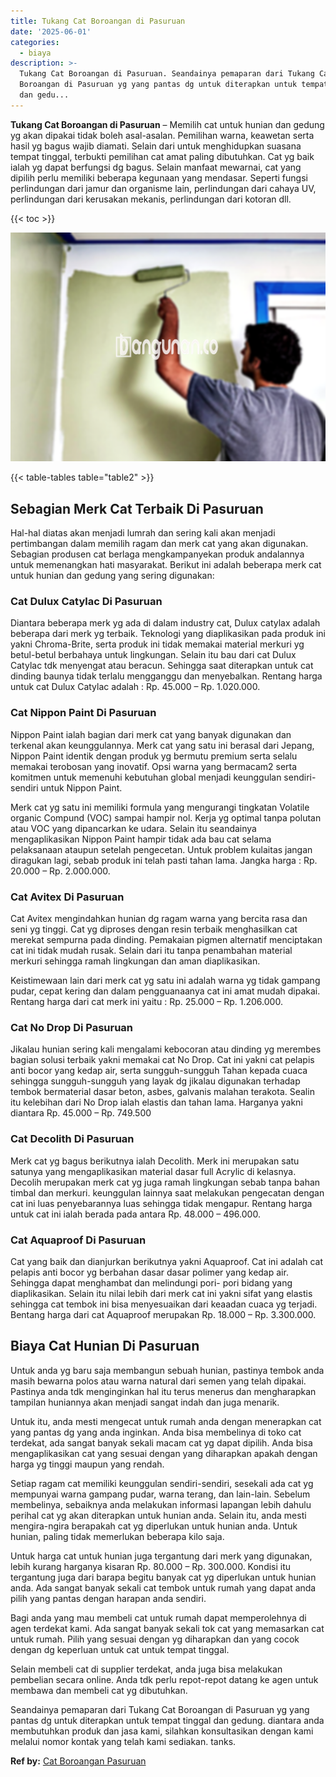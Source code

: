 ```yaml
---
title: Tukang Cat Boroangan di Pasuruan
date: '2025-06-01'
categories:
  - biaya
description: >-
  Tukang Cat Boroangan di Pasuruan. Seandainya pemaparan dari Tukang Cat
  Boroangan di Pasuruan yg yang pantas dg untuk diterapkan untuk tempat tinggal
  dan gedu...
---
```


**Tukang Cat Boroangan di Pasuruan** – Memilih cat untuk hunian dan gedung yg akan dipakai tidak boleh asal-asalan. Pemilihan warna, keawetan serta hasil yg bagus wajib diamati. Selain dari untuk menghidupkan suasana tempat tinggal, terbukti pemilihan cat amat paling dibutuhkan. Cat yg baik ialah yg dapat berfungsi dg bagus. Selain manfaat mewarnai, cat yang dipilih perlu memiliki beberapa kegunaan yang mendasar. Seperti fungsi perlindungan dari jamur dan organisme lain, perlindungan dari cahaya UV, perlindungan dari kerusakan mekanis, perlindungan dari kotoran dll.

{{< toc >}}

![Tukang Cat Boroangan di Pasuruan](/images/jasa-cat-murah18.png)

{{< table-tables table="table2" >}}

## Sebagian Merk Cat Terbaik Di Pasuruan

Hal-hal diatas akan menjadi lumrah dan sering kali akan menjadi pertimbangan dalam memilih ragam dan merk cat yang akan digunakan. Sebagian produsen cat berlaga mengkampanyekan produk andalannya untuk memenangkan hati masyarakat. Berikut ini adalah beberapa merk cat untuk hunian dan gedung yang sering digunakan:

### Cat Dulux Catylac Di Pasuruan

Diantara beberapa merk yg ada di dalam industry cat, Dulux catylax adalah beberapa dari merk yg terbaik. Teknologi yang diaplikasikan pada produk ini yakni Chroma-Brite, serta produk ini tidak memakai material merkuri yg betul-betul berbahaya untuk lingkungan. Selain itu bau dari cat Dulux Catylac tdk menyengat atau beracun. Sehingga saat diterapkan untuk cat dinding baunya tidak terlalu mengganggu dan menyebalkan. Rentang harga untuk cat Dulux Catylac adalah : Rp. 45.000 – Rp. 1.020.000.

### Cat Nippon Paint Di Pasuruan

Nippon Paint ialah bagian dari merk cat yang banyak digunakan dan terkenal akan keunggulannya. Merk cat yang satu ini berasal dari Jepang, Nippon Paint identik dengan produk yg bermutu premium serta selalu memakai terobosan yang inovatif. Opsi warna yang bermacam2 serta komitmen untuk memenuhi kebutuhan global menjadi keunggulan sendiri-sendiri untuk Nippon Paint.

Merk cat yg satu ini memiliki formula yang mengurangi tingkatan Volatile organic Compund (VOC) sampai hampir nol. Kerja yg optimal tanpa polutan atau VOC yang dipancarkan ke udara. Selain itu seandainya mengaplikasikan Nippon Paint hampir tidak ada bau cat selama pelaksanaan ataupun setelah pengecetan. Untuk problem kulaitas jangan diragukan lagi, sebab produk ini telah pasti tahan lama. Jangka harga : Rp. 20.000 – Rp. 2.000.000.

### Cat Avitex Di Pasuruan

Cat Avitex mengindahkan hunian dg ragam warna yang bercita rasa dan seni yg tinggi. Cat yg diproses dengan resin terbaik menghasilkan cat merekat sempurna pada dinding. Pemakaian pigmen alternatif menciptakan cat ini tidak mudah rusak. Selain dari itu tanpa penambahan material merkuri sehingga ramah lingkungan dan aman diaplikasikan.

Keistimewaan lain dari merk cat yg satu ini adalah warna yg tidak gampang pudar, cepat kering dan dalam pengguanaanya cat ini amat mudah dipakai. Rentang harga dari cat merk ini yaitu : Rp. 25.000 – Rp. 1.206.000.

### Cat No Drop Di Pasuruan

Jikalau hunian sering kali mengalami kebocoran atau dinding yg merembes bagian solusi terbaik yakni memakai cat No Drop. Cat ini yakni cat pelapis anti bocor yang kedap air, serta sungguh-sungguh Tahan kepada cuaca sehingga sungguh-sungguh yang layak dg jikalau digunakan terhadap tembok bermaterial dasar beton, asbes, galvanis malahan terakota. Sealin itu kelebihan dari No Drop ialah elastis dan tahan lama. Harganya yakni diantara Rp. 45.000 – Rp. 749.500

### Cat Decolith Di Pasuruan

Merk cat yg bagus berikutnya ialah Decolith. Merk ini merupakan satu satunya yang mengaplikasikan material dasar full Acrylic di kelasnya. Decolih merupakan merk cat yg juga ramah lingkungan sebab tanpa bahan timbal dan merkuri. keunggulan lainnya saat melakukan pengecatan dengan cat ini luas penyebarannya luas sehingga tidak mengapur. Rentang harga untuk cat ini ialah berada pada antara Rp. 48.000 – 496.000.

### Cat Aquaproof Di Pasuruan

Cat yang baik dan dianjurkan berikutnya yakni Aquaproof. Cat ini adalah cat pelapis anti bocor yg berbahan dasar dasar polimer yang kedap air. Sehingga dapat menghambat dan melindungi pori- pori bidang yang diaplikasikan. Selain itu nilai lebih dari merk cat ini yakni sifat yang elastis sehingga cat tembok ini bisa menyesuaikan dari keaadan cuaca yg terjadi. Bentang harga dari cat Aquaproof merupakan Rp. 18.000 – Rp. 3.300.000.

## Biaya Cat Hunian Di Pasuruan

Untuk anda yg baru saja membangun sebuah hunian, pastinya tembok anda masih bewarna polos atau warna natural dari semen yang telah dipakai. Pastinya anda tdk menginginkan hal itu terus menerus dan mengharapkan tampilan huniannya akan menjadi sangat indah dan juga menarik.

Untuk itu, anda mesti mengecat untuk rumah anda dengan menerapkan cat yang pantas dg yang anda inginkan. Anda bisa membelinya di toko cat terdekat, ada sangat banyak sekali macam cat yg dapat dipilih. Anda bisa mengaplikasikan cat yang sesuai dengan yang diharapkan apakah dengan harga yg tinggi maupun yang rendah.

Setiap ragam cat memiliki keunggulan sendiri-sendiri, sesekali ada cat yg mempunyai warna gampang pudar, warna terang, dan lain-lain. Sebelum membelinya, sebaiknya anda melakukan informasi lapangan lebih dahulu perihal cat yg akan diterapkan untuk hunian anda. Selain itu, anda mesti mengira-ngira berapakah cat yg diperlukan untuk hunian anda. Untuk hunian, paling tidak memerlukan beberapa kilo saja.

Untuk harga cat untuk hunian juga tergantung dari merk yang digunakan, lebih kurang harganya kisaran Rp. 80.000 – Rp. 300.000. Kondisi itu tergantung juga dari barapa begitu banyak cat yg diperlukan untuk hunian anda. Ada sangat banyak sekali cat tembok untuk rumah yang dapat anda pilih yang pantas dengan harapan anda sendiri.

Bagi anda yang mau membeli cat untuk rumah dapat memperolehnya di agen terdekat kami. Ada sangat banyak sekali tok cat yang memasarkan cat untuk rumah. Pilih yang sesuai dengan yg diharapkan dan yang cocok dengan dg keperluan untuk cat untuk tempat tinggal.

Selain membeli cat di supplier terdekat, anda juga bisa melakukan pembelian secara online. Anda tdk perlu repot-repot datang ke agen untuk membawa dan membeli cat yg dibutuhkan.

Seandainya pemaparan dari Tukang Cat Boroangan di Pasuruan yg yang pantas dg untuk diterapkan untuk tempat tinggal dan gedung. diantara anda membutuhkan produk dan jasa kami, silahkan konsultasikan dengan kami melalui nomor kontak yang telah kami sediakan. tanks.

**Ref by:** [Cat Boroangan Pasuruan](https://id.wikipedia.org/wiki/Cat)
